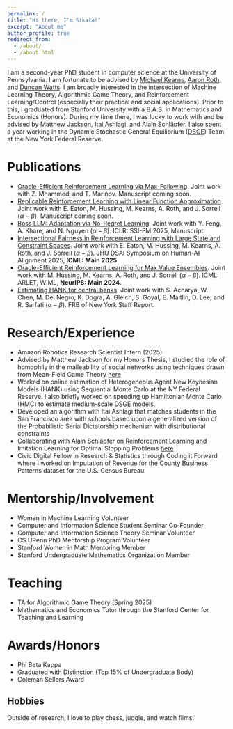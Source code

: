 ```yaml
---
permalink: /
title: "Hi there, I'm Sikata!"
excerpt: "About me"
author_profile: true
redirect_from: 
  - /about/
  - /about.html
---
```


I am a second-year PhD student in computer science at the University of Pennsylvania. I am fortunate to be advised by [Michael Kearns](https://www.cis.upenn.edu/~mkearns/), [Aaron Roth](https://www.cis.upenn.edu/~aaroth/), and [Duncan Watts](https://www.asc.upenn.edu/people/faculty/duncan-j-watts-phd). I am broadly interested in the intersection of Machine Learning Theory, Algorithmic Game Theory, and Reinforcement Learning/Control (especially their practical and social applications). Prior to this, I graduated from Stanford University with a B.A.S. in Mathematics and Economics (Honors). During my time there, I was lucky to work with and be advised by [Matthew Jackson](http://web.stanford.edu/~jacksonm/), [Itai Ashlagi](https://web.stanford.edu/~iashlagi/), and [Alain Schläpfer](https://sites.google.com/site/alainschlaepfer). I also spent a year working in the Dynamic Stochastic General Equilibrium ([DSGE](https://www.newyorkfed.org/research/policy/dsge#/overview)) Team at the New York Federal Reserve. 

Publications
======
- [Oracle-Efficient Reinforcement Learning via Max-Following](). Joint work with Z. Mhammedi and T. Marinov. Manuscript coming soon.
- [Replicable Reinforcement Learning with Linear Function Approximation](). Joint work with E. Eaton, M. Hussing, M. Kearns, A. Roth, and J. Sorrell ($\alpha-\beta$). Manuscript coming soon.
- [Boss LLM: Adaptation via No-Regret Learning](https://openreview.net/forum?id=GNc2izn9Bv). Joint work with Y. Feng, A. Khare, and N. Nguyen ($\alpha-\beta$). ICLR: SSI-FM 2025, Manuscript. 
- [Intersectional Fairness in Reinforcement Learning with Large State and Constraint Spaces](https://arxiv.org/abs/2502.11828). Joint work with E. Eaton, M. Hussing, M. Kearns, A. Roth, and J. Sorrell ($\alpha-\beta$). JHU DSAI Symposium on Human-AI Alignment 2025,  **ICML: Main 2025**. 
- [Oracle-Efficient Reinforcement Learning for Max Value Ensembles](https://arxiv.org/abs/2405.16739). Joint work with M. Hussing, M. Kearns, A. Roth, and J. Sorrell ($\alpha-\beta$). ICML: ARLET, WIML, **NeurIPS: Main 2024**.
- [Estimating HANK for central banks](https://www.newyorkfed.org/medialibrary/media/research/staff_reports/sr1071.pdf?sc_lang=en). Joint work with S. Acharya, W. Chen, M. Del Negro, K. Dogra, A. Gleich, S. Goyal, E. Maitlin, D. Lee, and R. Sarfati ($\alpha-\beta$). FRB of New York Staff Report.

Research/Experience
======
- Amazon Robotics Research Scientist Intern (2025)
- Advised by Matthew Jackson for my Honors Thesis, I studied the role of homophily in the malleability of social networks using techniques drawn from Mean-Field Game Theory [here](https://stacks.stanford.edu/file/druid:tc454jm3013/HonorsThesisFinal_SikataSengupta.pdf)
- Worked on online estimation of Heterogeneous Agent New Keynesian Models (HANK) using Sequential Monte Carlo at the NY Federal Reserve. I also briefly worked on speeding up Hamiltonian Monte Carlo (HMC) to estimate medium-scale DSGE models.
- Developed an algorithm with Itai Ashlagi that matches students in the San Francisco area with schools based upon a generalized version of the Probabilistic Serial Dictatorship mechanism with distributional constraints
- Collaborating with Alain Schläpfer on Reinforcement Learning and Imitation Learning for Optimal Stopping Problems [here](https://github.com/psamathe50/SecretaryProblem_ImitationLearning/blob/main/Secretary_Problem_ArXiv_Final%20(1).pdf)
- Civic Digital Fellow in Research & Statistics through Coding it Forward where I worked on Imputation of Revenue for the County Business Patterns dataset for the U.S. Census Bureau

Mentorship/Involvement
======
- Women in Machine Learning Volunteer
- Computer and Information Science Student Seminar Co-Founder
- Computer and Information Science Theory Seminar Volunteer
- CS UPenn PhD Mentorship Program Volunteer 
- Stanford Women in Math Mentoring Member
- Stanford Undergraduate Mathematics Organization Member

Teaching 
======
- TA for Algorithmic Game Theory (Spring 2025)
- Mathematics and Economics Tutor through the Stanford Center for Teaching and Learning

Awards/Honors
======
- Phi Beta Kappa
- Graduated with Distinction (Top 15% of Undergraduate Body)
- Coleman Sellers Award

Hobbies
------
Outside of research, I love to play chess, juggle, and watch films! 



